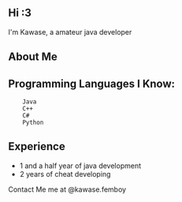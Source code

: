## Hi :3

I'm Kawase, a amateur java developer
## About Me
##    Programming Languages I Know:
        Java
        C++
        C#
        Python

## Experience
- 1 and a half year of java development
- 2 years of cheat developing


Contact Me me at @kawase.femboy
